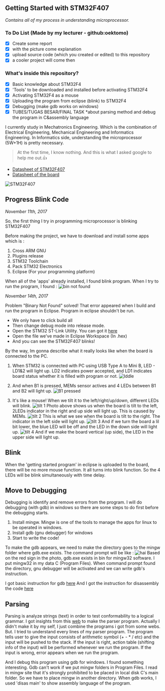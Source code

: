 ## Getting Started with STM32F407
*Contains all of my process in understanding microprocessor.*

### To Do List (Made by my lecturer - github:oektomo)
- [x] Create some report  
- [x] with the picture come explanation  
- [x] upload source code (which you created or edited) to this repository  
- [x] a cooler project will come then

### What's inside this repository?
- [x] Basic knowledge about STM32F4
- [x] 'Tools' to be downloaded and installed before activating STM32F4
- [x] Activating STM32F4 as a mouse
- [x] Uploading the program from eclipse (blink) to STM32F4
- [x] Debugging (make gdb works on windows)
- [x] TUBES/TUGAS BESAR/FINAL TASK 
      *about parsing method and debug the program in C&assembly language

I currently study in Mechatronics Engineering.
Which is the combination of Electrical Engineering, Mechanical Engineering and Informatics Engineering. 
In Informatics side, understanding the microprocessor (5W+1H) is pretty necessary. 

>At the first time, I know nothing. And this is what I asked google to help me out.:thumbsup:

* [Datasheet of STM32F407](https://www.st.com)
* [Datasheet of the board](https://www.st.com)

![STM32F407](https://ae01.alicdn.com/kf/HTB1WEpBRXXXXXXDXVXXq6xXFXXXs/STM32F407G-DISC1-new-STM32F4DISCOVERY-Board-for-STM32F4-series-with-STM32F407-STM32F4-Discovery-supports-mbed.jpg)

## Progress Blink Code 
*November 11th, 2017*

So, the first thing I try in programming microprocessor is blinking STM32F407

Before making the project, we have to download and install some apps which is :
1. Cross ARM GNU
2. Plugins release
3. STM32 Toolchain
4. Pack STM32 Electronics
5. Eclipse (For your programming platform)

When all of the 'apps' already installed, I found blink program. When I try to run the program, I found :
![bin not found](https://user-images.githubusercontent.com/32242310/32642143-bf2210fa-c604-11e7-959b-e4d1bd758e84.png)

*November 14th, 2017*

Problem "Binary Not Found" solved!
That error appeared when I build and run the program in Eclipse. Program in eclipse shouldn't be run. 
* We only have to click build all
* Then change debug mode into release mode. 
* Open the STM32 ST-Link Utility. You can got it [here](https://www.st.com/stm32f4-discovery)
* Open the file we've made in Eclipse Workspace (In .hex)
* And you can see the STM32F407 blinks!

By the way, Im gonna describe what it really looks like when the board is connected to the PC.
1. When STM32 is connected with PC using USB Type A to Mini B, LED - LD1&2 will light up. LD2 indicates power accepted, and LD1 indicates board status whether it is filled with program or not.
![Iddle](https://user-images.githubusercontent.com/32242310/32766657-83d1ac4a-c942-11e7-9578-427fd4bab0e2.jpg)

2. And when B1 is pressed, MEMs sensor actives and 4 LEDs between B1 and B2 will light up.
![B1 pressed](https://user-images.githubusercontent.com/32242310/32766749-daed27f2-c942-11e7-9a74-4c6453d1ddcb.jpg)

3. It's like a mouse! When we tilt it to the left/right/up/down, different LEDs will blink.
![tilt 1](https://user-images.githubusercontent.com/32242310/32766869-61f258f8-c943-11e7-99a1-e0bae5cde37c.jpg)
Photo above shows us when the board is tilt to the left, 2LEDs indicator in the right and up side will light up. This is caused by MEMs.
![tilt 2](https://user-images.githubusercontent.com/32242310/32766911-99fd7f66-c943-11e7-9a1c-e4fe0bf086df.jpg)
This is what we see when the board is tilt to the right. The indicator in the left side will light up. 
![tilt 3](https://user-images.githubusercontent.com/32242310/32766933-b29ba872-c943-11e7-9272-33582c650bb7.jpg)
And if we turn the board a lil bit lower, the blue LED will be off and the LED in the down side will light up.
![tilt 4](https://user-images.githubusercontent.com/32242310/32766946-c677ef22-c943-11e7-93c1-2594fe896ca1.jpg)
And if we make the board vertical (up side), the LED in the upper side will light up.

## Blink
When the 'getting started program' in eclipse is uploaded to the board, there will be no more mouse function. It all turns into blink function. So the 4 LEDs will be blink simultaneously with time delay.

## Move to Debugging
Debugging is identify and remove errors from the program.
I will do debugging (with gdb) in windows so there are some steps to do first before the debugging starts.
1. Install mingw. Mingw is one of the tools to manage the apps for linux to be operated in windows.
2. Install gdb (gnu debugger) for windows
3. Start to write the code!

To make the gdb appears, we need to make the directory goes to the mingw folder where gdb.exe exists.
The command prompt will be like :
![hai](https://user-images.githubusercontent.com/32242310/34298036-3a4834b6-e74e-11e7-852b-f9f81880a5fb.png)
Based on the red sign in the photo, gdb.exe exists in bin for mingw32 software. I put mingw32 in my data C (Program Files). 
When command prompt found the directory, gnu debugger will be activated and we can write gdb's instruction.

I got basic instruction for gdb [here](https://www.tutorialspoint.com/gnu_debugger/gdb_commands.htm)
And I got the instruction for disassembly the code [here](https://yohan.es/security/gdb/#index1h2)

## Parsing
Parsing is analyze strings (text) in order to test conformability to a logical grammar.
I got insights from this [web](https://www.daniweb.com/programming/software-development/code/216952/to-implement-predictive-parsing-in-c) to make the parser program. Actually I didn't make it by my self, I just combine the programs i got from some webs. But. I tried to understand every lines of my parser program.
The program tells user to give the input consists of arithmetic symbol (+ - * / etc) and the input will be pushed to the stack. If the input is right, action table (shifting info of the input) will be performed whenever we run the program. If the input is wrong, error appears when we run the program. 

And I debug this program using gdb for windows. I found something interesting. Gdb can't work if we put mingw folders in Program Files. I read in mingw site that it's strongly prohibited to be placed in local disk C's main folder. So we have to place mingw in another directory. When gdb works, I used 'disas main' to show assembly language of the program.





